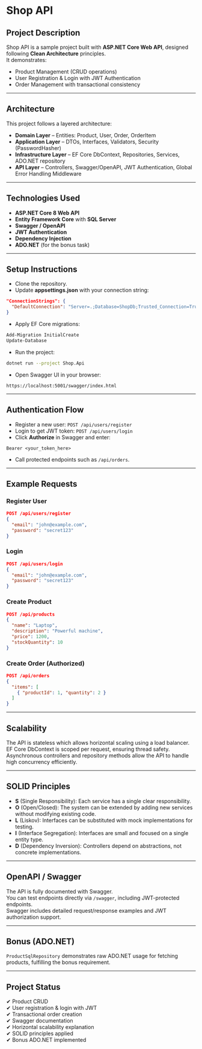 ﻿# Shop API

## Project Description
Shop API is a sample project built with **ASP.NET Core Web API**, designed following **Clean Architecture** principles.  
It demonstrates:
- Product Management (CRUD operations)
- User Registration & Login with JWT Authentication
- Order Management with transactional consistency

---

## Architecture
This project follows a layered architecture:

- **Domain Layer** – Entities: Product, User, Order, OrderItem
- **Application Layer** – DTOs, Interfaces, Validators, Security (PasswordHasher)
- **Infrastructure Layer** – EF Core DbContext, Repositories, Services, ADO.NET repository
- **API Layer** – Controllers, Swagger/OpenAPI, JWT Authentication, Global Error Handling Middleware

---

## Technologies Used
- **ASP.NET Core 8 Web API**
- **Entity Framework Core** with **SQL Server**
- **Swagger / OpenAPI**
- **JWT Authentication**
- **Dependency Injection**
- **ADO.NET** (for the bonus task)

---

## Setup Instructions
- Clone the repository.
- Update **appsettings.json** with your connection string:

```json
"ConnectionStrings": {
  "DefaultConnection": "Server=.;Database=ShopDb;Trusted_Connection=True;TrustServerCertificate=True;"
}
```

- Apply EF Core migrations:

```powershell
Add-Migration InitialCreate
Update-Database
```

- Run the project:

```bash
dotnet run --project Shop.Api
```

- Open Swagger UI in your browser:

```
https://localhost:5001/swagger/index.html
```

---

## Authentication Flow
- Register a new user: `POST /api/users/register`
- Login to get JWT token: `POST /api/users/login`
- Click **Authorize** in Swagger and enter:

```
Bearer <your_token_here>
```

- Call protected endpoints such as `/api/orders`.

---

## Example Requests

### Register User
```json
POST /api/users/register
{
  "email": "john@example.com",
  "password": "secret123"
}
```

### Login
```json
POST /api/users/login
{
  "email": "john@example.com",
  "password": "secret123"
}
```

### Create Product
```json
POST /api/products
{
  "name": "Laptop",
  "description": "Powerful machine",
  "price": 1200,
  "stockQuantity": 10
}
```

### Create Order (Authorized)
```json
POST /api/orders
{
  "items": [
    { "productId": 1, "quantity": 2 }
  ]
}
```

---

## Scalability
The API is stateless which allows horizontal scaling using a load balancer.  
EF Core DbContext is scoped per request, ensuring thread safety.  
Asynchronous controllers and repository methods allow the API to handle high concurrency efficiently.

---

## SOLID Principles
- **S** (Single Responsibility): Each service has a single clear responsibility.
- **O** (Open/Closed): The system can be extended by adding new services without modifying existing code.
- **L** (Liskov): Interfaces can be substituted with mock implementations for testing.
- **I** (Interface Segregation): Interfaces are small and focused on a single entity type.
- **D** (Dependency Inversion): Controllers depend on abstractions, not concrete implementations.

---

## OpenAPI / Swagger
The API is fully documented with Swagger.  
You can test endpoints directly via `/swagger`, including JWT-protected endpoints.  
Swagger includes detailed request/response examples and JWT authorization support.

---

## Bonus (ADO.NET)
`ProductSqlRepository` demonstrates raw ADO.NET usage for fetching products, fulfilling the bonus requirement.

---

## Project Status
✔ Product CRUD  
✔ User registration & login with JWT  
✔ Transactional order creation  
✔ Swagger documentation  
✔ Horizontal scalability explanation  
✔ SOLID principles applied  
✔ Bonus ADO.NET implemented
